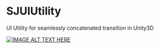 # SJUIUtility
UI Utility for seamlessly concatenated transition in Unity3D

[![IMAGE ALT TEXT HERE](https://img.youtube.com/vi/aevJOaQ7XhM/0.jpg)](https://youtu.be/aevJOaQ7XhM)
